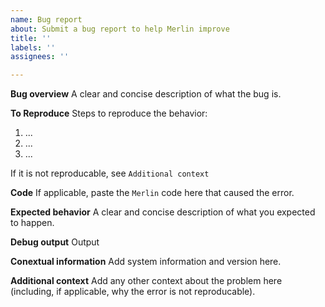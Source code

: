 ```yaml
---
name: Bug report
about: Submit a bug report to help Merlin improve
title: ''
labels: ''
assignees: ''

---
```


**Bug overview**
A clear and concise description of what the bug is.

**To Reproduce**
Steps to reproduce the behavior:
1. ...
2. ...
3. ...

If it is not reproducable, see `Additional context`

**Code**
If applicable, paste the `Merlin` code here that caused the error.

**Expected behavior**
A clear and concise description of what you expected to happen.

**Debug output**
Output

**Conextual information**
Add system information and version here.

**Additional context**
Add any other context about the problem here (including, if applicable, why the error is not reproducable).